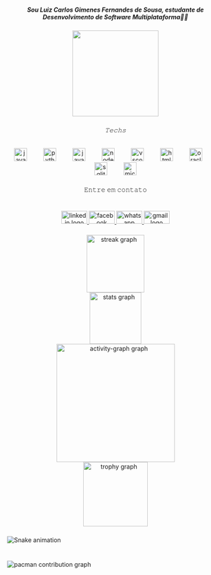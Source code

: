 <h5 align="center">Sou Luiz Carlos Gimenes Fernandes de Sousa, estudante de Desenvolvimento de Software Multiplataforma👨‍💻</h5>

###

<div align="center">
  <img height="200" src="https://media3.giphy.com/media/v1.Y2lkPTc5MGI3NjExdGViNG53Nm4yYWpxdHZ1ODcybDJ2d2ZrMG4yOWI1amxuZmZudmsyMyZlcD12MV9pbnRlcm5hbF9naWZfYnlfaWQmY3Q9Zw/09Z52rkIsAgRuIKkO6/giphy.gif"  />
</div>

###

<h6 align="center">𝚃𝚎𝚌𝚑𝚜</h6>

###

<div align="center">
  <img src="https://cdn.jsdelivr.net/gh/devicons/devicon/icons/java/java-original.svg" height="30" alt="java logo"  />
  <img width="30" />
  <img src="https://cdn.jsdelivr.net/gh/devicons/devicon/icons/python/python-original.svg" height="30" alt="python logo"  />
  <img width="30" />
  <img src="https://cdn.jsdelivr.net/gh/devicons/devicon/icons/javascript/javascript-original.svg" height="30" alt="javascript logo"  />
  <img width="30" />
  <img src="https://cdn.jsdelivr.net/gh/devicons/devicon/icons/nodejs/nodejs-original.svg" height="30" alt="nodejs logo"  />
  <img width="30" />
  <img src="https://cdn.jsdelivr.net/gh/devicons/devicon/icons/vscode/vscode-original.svg" height="30" alt="vscode logo"  />
  <img width="30" />
  <img src="https://cdn.jsdelivr.net/gh/devicons/devicon/icons/html5/html5-original.svg" height="30" alt="html5 logo"  />
  <img width="30" />
  <img src="https://cdn.jsdelivr.net/gh/devicons/devicon/icons/oracle/oracle-original.svg" height="30" alt="oracle logo"  />
  <img width="30" />
  <img src="https://cdn.jsdelivr.net/gh/devicons/devicon/icons/sqlite/sqlite-original.svg" height="30" alt="sqlite logo"  />
  <img width="30" />
  <img src="https://cdn.jsdelivr.net/gh/devicons/devicon/icons/microsoftsqlserver/microsoftsqlserver-plain.svg" height="30" alt="microsoftsqlserver logo"  />
</div>

###

<p align="center">𝙴𝚗𝚝𝚛𝚎 𝚎𝚖 𝚌𝚘𝚗𝚝𝚊𝚝𝚘</p>

###

<br clear="both">

<div align="center">
  <a href="https://www.linkedin.com/in/luiz-carlos-gimenes-fernandes-de-sousa-045b75198/" target="_blank">
    <img src="https://raw.githubusercontent.com/maurodesouza/profile-readme-generator/master/src/assets/icons/social/linkedin/default.svg" width="60" height="30" alt="linkedin logo"  />
  </a>
  <a href="https://www.facebook.com/luizcarlos.gimenes.50/" target="_blank">
    <img src="https://raw.githubusercontent.com/maurodesouza/profile-readme-generator/master/src/assets/icons/social/facebook/default.svg" width="60" height="30" alt="facebook logo"  />
  </a>
  <a href="https://wa.me/5511930332828" target="_blank">
    <img src="https://raw.githubusercontent.com/maurodesouza/profile-readme-generator/master/src/assets/icons/social/whatsapp/default.svg" width="60" height="30" alt="whatsapp logo"  />
  </a>
  <a href="https://mail.google.com/mail/u/1/#inbox" target="_blank">
    <img src="https://raw.githubusercontent.com/maurodesouza/profile-readme-generator/master/src/assets/icons/social/gmail/default.svg" width="60" height="30" alt="gmail logo"  />
  </a>
</div>

###

<div align="center">
  <img src="https://streak-stats.demolab.com?user=yMistikTK&locale=en&mode=daily&theme=highcontrast&hide_border=false&border_radius=5&order=3" height="134" alt="streak graph" /> <br>
  <img src="https://github-readme-stats.vercel.app/api?username=yMistikTK&hide_title=true&hide_rank=false&show_icons=true&include_all_commits=true&count_private=true&disable_animations=false&theme=highcontrast&locale=en&hide_border=false&order=1" height="120" alt="stats graph" /> <br>
  <img src="https://github-readme-activity-graph.vercel.app/graph?username=yMistikTK&radius=16&theme=high-contrast&area=true&order=5&hide_border=true&hide_title=false" height="275" alt="activity-graph graph" /> <br>
  <img src="https://github-profile-trophy.vercel.app?username=yMistikTK&theme=matrix&column=-1&row=1&margin-w=50&margin-h=15&no-bg=false&no-frame=true&order=4" height="150" alt="trophy graph"  />
</div>

###

<img src="https://raw.githubusercontent.com/yMistikTK/yMistikTK/output/snake.svg" alt="Snake animation" />

###

<br clear="both">

<picture>
  <source media="(prefers-color-scheme: dark)" srcset="https://raw.githubusercontent.com/yMistikTK/yMistikTK/output/pacman-contribution-graph-dark.svg">
  <source media="(prefers-color-scheme: light)" srcset="https://raw.githubusercontent.com/yMistikTK/yMistikTK/output/pacman-contribution-graph.svg">
  <img alt="pacman contribution graph" src="https://raw.githubusercontent.com/yMistikTK/yMistikTK/output/pacman-contribution-graph.svg">
</picture>

###
